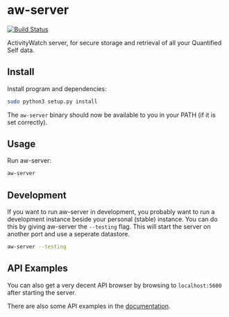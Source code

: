 aw-server
============

[![Build Status](https://travis-ci.org/ActivityWatch/aw-server.svg?branch=master)](https://travis-ci.org/ActivityWatch/aw-server)

ActivityWatch server, for secure storage and retrieval of all your Quantified Self data.


## Install

Install program and dependencies:

```bash
sudo python3 setup.py install 
```

The `aw-server` binary should now be available to you in your PATH (if it is set correctly).


## Usage

Run aw-server:

```bash
aw-server
```

## Development

If you want to run aw-server in development, you probably want to run a 
development instance beside your personal (stable) instance. You can do 
this by giving aw-server the `--testing` flag. This will start the server 
on another port and use a seperate datastore.

```bash
aw-server --testing
```


## API Examples

You can also get a very decent API browser by browsing to `localhost:5600` after starting the server.

There are also some API examples in the [documentation](http://activitywatch.readthedocs.io/en/latest/api.html).



